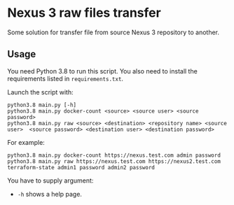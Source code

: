 # Nexus 3 raw files transfer

Some solution for transfer file from source Nexus 3 repository to another. 

## Usage

You need Python 3.8 to run this script. You also need to install the requirements listed in `requirements.txt`.

Launch the script with:

    python3.8 main.py [-h]
    python3.8 main.py docker-count <source> <source user> <source password>
    python3.8 main.py raw <source> <destination> <repository name> <source user>  <source password> <destination user> <destination password>


For example:

    python3.8 main.py docker-count https://nexus.test.com admin password
    python3.8 main.py raw https://nexus.test.com https://nexus2.test.com terraform-state admin1 password admin2 password

You have to supply argument:

* `-h` shows a help page.

